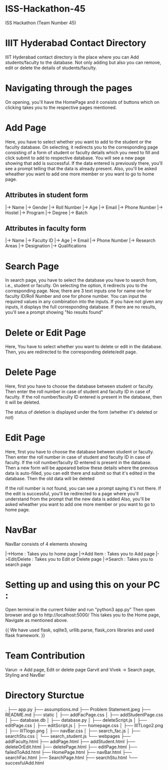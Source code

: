 # ISS-Hackathon-45
ISS Hackathon (Team Number 45)

IIIT Hyderabad Contact Directory
================================

IIIT Hyderabad contact directory is the place where you can Add students/faculty to the database.
Not only adding but also you can remove, edit or delete the details of students/faculty.

Navigating through the pages
============================

On opening, you'll have the HomePage and it consists of buttons which on clicking takes you to the respective pages mentioned.

Add Page
========

Here, you have to select whether you want to add to the student or the faculty database. On selecting, it redirects you to the corresponding page consisting of a form of student or faculty details which you need to fill and click submit to add to respective database.
You will see a new page showing that add is successful.
If the data entered is previously there, you'll see a prompt telling that the data is already present.
Also, you'll be asked wheather you want to add one more member or you want to go to home page.

Attributes in student form
--------------------------

|-> Name
|-> Gender
|-> Roll Number
|-> Age
|-> Email
|-> Phone Number
|-> Hostel
|-> Program
|-> Degree
|-> Batch

Attributes in faculty form
--------------------------

|-> Name
|-> Faculty ID
|-> Age
|-> Email
|-> Phone Number
|-> Research Areas
|-> Designation
|-> Qualifications

Search Page
===========

In search page, you have to select the database you have to search from, i.e., student or faculty. On selecting the option, it redirects you to the corresponding page.
Now, there are 3 text inputs one for name one for faculty ID/Roll Number and one for phone number.
You can input the required values in any combination into the inputs.
If you have not given any inputs, it displays the full corresponding database.
If there are no results, you'll see a prompt showing "No results found"

Delete or Edit Page
===================

Here, You have to select whether you want to delete or edit in the database.
Then, you are redirected to the corresponding delete/edit page.

Delete Page
===========

Here, first you have to choose the database between student or faculty.
Then enter the roll number in case of student and faculty ID in case of faculty.
If the roll number/faculty ID entered is present in the database, then it will be deleted.

The status of deletion is displayed under the form (whether it's deleted or not)

Edit Page
=========

Here, first you have to choose the database between student or faculty.
Then enter the roll number in case of student and faculty ID in case of faculty.
If the roll number/faculty ID entered is present in the database.
Then a new form will be appeared below these details where the previous data is auto-filled,
you can edit there and submit so that it's edited in the database.
Then the old data will be deleted

If the roll number is not found, you can see a prompt saying it's not there.
If the edit is successful, you'll be redirected to a page where you'll understand from the prompt that the new data is added
Also, you'll be asked wheather you want to add one more member or you want to go to home page.

NavBar
======

NavBar consists of 4 elements showing

 |->Home : Takes you to home page
 |->Add Item : Takes you to Add page
 |->Edit/Delete : Takes you to Edit or Delete page
 |->Search : Takes you to search page

Setting up and using this on your PC :
======================================

Open terminal in the current folder and run "python3 app.py"
Then open browser and go to http://localhost:5000/
This takes you to the Home page, Navigate as mentioned above.

{{  We have used flask, sqlite3, urllib.parse, flask_cors libraries and used flask framework.  }}

Team Contribution
=================

Varun -> Add page, Edit or delete page
Garvit and Vivek -> Search page, Styling and NavBar

Directory Sturctue
==================

.
├── app.py
├── assumptions.md
├── Problem Statement.jpeg
├── README.md
├── static
│   ├── addFacPage.css
│   ├── addStudentPage.css
│   ├── database.db
│   ├── database.py
│   ├── deleteScript.js
│   ├── editPage.css
│   ├── editScript.js
│   ├── homepage.css
│   ├── IIITLogo2.png
│   ├── IIITlogo.png
│   ├── navBar.css
│   ├── search_fac.js
│   ├── searchStu.css
│   └── search_student.js
└── webpages
    ├── addFaculty.html
    ├── addPage.html
    ├── addStudent.html
    ├── deleteOrEdit.html
    ├── deletePage.html
    ├── editPage.html
    ├── failedToAdd.html
    ├── HomePage.html
    ├── navBar.html
    ├── searchFac.html
    ├── SearchPage.html
    ├── searchStu.html
    └── succesfulAdd.html
